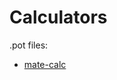 # Calculators

.pot files:

- [mate-calc](https://github.com/mate-desktop/mate-calc/blob/master/mate-calc.pot)